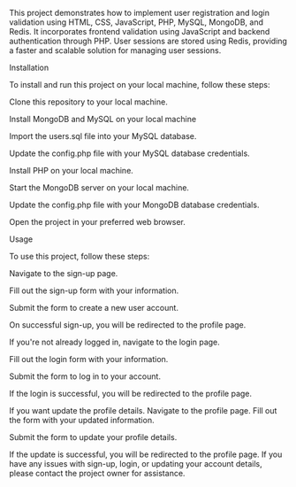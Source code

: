 
This project demonstrates how to implement user registration and login validation using HTML, CSS, JavaScript, PHP, MySQL, MongoDB, and Redis. It incorporates frontend validation using JavaScript and backend authentication through PHP. User sessions are stored using Redis, providing a faster and scalable solution for managing user sessions.

Installation

To install and run this project on your local machine, follow these steps:

Clone this repository to your local machine.

Install MongoDB and MySQL on your local machine

Import the users.sql file into your MySQL database.

Update the config.php file with your MySQL database credentials.

Install PHP on your local machine.

Start the MongoDB server on your local machine.

Update the config.php file with your MongoDB database credentials.

Open the project in your preferred web browser.

Usage

To use this project, follow these steps:

Navigate to the sign-up page.

Fill out the sign-up form with your information.

Submit the form to create a new user account.

On successful sign-up, you will be redirected to the profile page.

If you're not already logged in, navigate to the login page.

Fill out the login form with your information.

Submit the form to log in to your account.

If the login is successful, you will be redirected to the profile page.

If you want update the profile details. Navigate to the profile page. Fill out the form with your updated information. 

Submit the form to update your profile details.

If the update is successful, you will be redirected to the profile page. If you have any issues with sign-up, login, or updating your account details, please contact the project owner for assistance.

